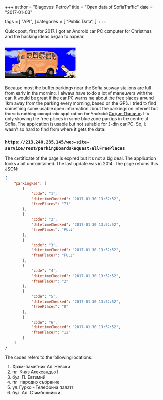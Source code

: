 +++
author = "Blagovest Petrov"
title = "Open data of SofiaTraffic"
date = "2017-01-03"

tags = [
    "API",
]
categories = [
    "Public Data",
]
+++ 

Quick post, first for 2017.
I got an Android car PC computer for Christmas and the hacking ideas began to appear.  

## ![bus](img/bus.gif)

Because most the buffer parkings near the Sofia subway stations are full from early in the morning, I always have to do a lot of maneuvers with the car. It would be great if the car PC warns me about the free places around 1km away from the parking every morning, based on the GPS. I tried to find something some usable open information about the parkings on internet but there is nothing except this application for Android: [София Паркинг](https://play.google.com/store/apps/details?id=bg.cgm.parkingboards&hl=bg). It's only showing the free places in some blue zone parkigs in the centre of Sofia. The application is usable but not suitable for 2-din car PC. So, it wasn't so hard to find from where it gets the data:

### `https://213.240.235.145/web-site-service/rest/parkingBoardsRequest/allFreePlaces`

The certificate of the page is expired but it's not a big deal. The application looks a bit unmaintained. The last update was in 2014. The page returns this JSON:

```json
{
	"parkingRes": [
		{
			"code": "1",
			"datetimeChecked": "2017-01-30 13:57:52",
			"freePlaces": "71"
		},
		{
			"code": "2",
			"datetimeChecked": "2017-01-30 13:57:52",
			"freePlaces": "FULL"
		},
		{
			"code": "3",
			"datetimeChecked": "2017-01-30 13:57:52",
			"freePlaces": "FULL"
		},
		{
			"code": "4",
			"datetimeChecked": "2017-01-30 13:57:52",
			"freePlaces": "2"
		},
		{
			"code": "5",
			"datetimeChecked": "2017-01-30 13:57:52",
			"freePlaces": "8"
		},
		{
			"code": "6",
			"datetimeChecked": "2017-01-30 13:57:52",
			"freePlaces": "12"
		}
	]
}
```

The codes refers to the following locations:

1. Храм-паметник Ал. Невски
2. пл. Княз Александър I
3. бул. П. Евтимий
4. пл. Народно събрание
5. ул. Гурко - Телефонна палата
6. бул. Ал. Стамболийски
